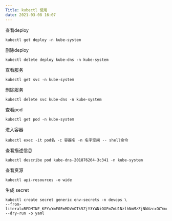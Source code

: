 ```yaml
---
Title: kubectl 使用
date: 2021-03-08 16:07
---
```


查看deploy 

```
kubectl get deploy -n kube-system
```



删除deploy

```
kubectl delete deploy kube-dns -n kube-system
```



查看服务

```
kubectl get svc -n kube-system
```



删除服务

```
kubectl delete svc kube-dns -n kube-system
```



查看pod

```
kubectl get pod -n kube-system
```



进入容器

```
kubectl exec -it pod名 -c 容器名 -n 名字空间 -- shell命令
```



查看描述信息

```
kubectl describe pod kube-dns-201876264-3c341 -n kube-system
```



查看资源

```
kubectl api-resources -o wide
```



生成 secret

```
kubectl create secret generic env-secrets -n devops \
--from-literal=REDMINE_KEY=YmE0FmMDVmOTk5ZjY3YWNiOGFmZmU1NzlhNmMzZjNkNzcxOCYmc2V0 --dry-run -o yaml
```



